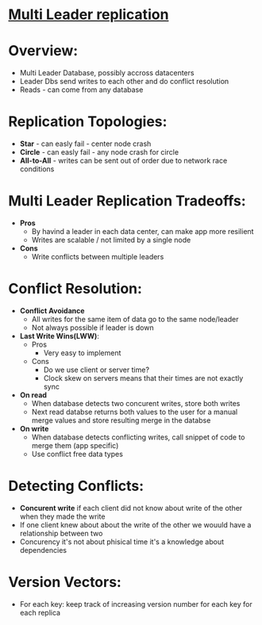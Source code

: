 # [**Multi Leader replication**](https://www.youtube.com/watch?v=1BXCxpcsmzc)

# Overview:
* Multi Leader Database, possibly accross datacenters
* Leader Dbs send writes to each other and do conflict resolution
* Reads - can come from any database

# Replication Topologies:
* **Star** - can easly fail - center node crash 
* **Circle** - can easly fail - any node crash for circle
* **All-to-All** - writes can be sent out of order due to network race conditions

# Multi Leader Replication Tradeoffs:
* **Pros**
    * By havind a leader in each data center, can make app more resilient
    * Writes are scalable / not limited by a single node
* **Cons**
    * Write conflicts between multiple leaders

# Conflict Resolution:
* **Conflict Avoidance**
    * All writes for the same item of data go to the same node/leader
    * Not always possible if leader  is down
* **Last Write Wins(LWW)**:
    * Pros
        * Very easy to implement
    * Cons
        * Do we use client or server time?
        * Clock skew on servers means that their times are not exactly sync
* **On read**
    * When database detects two concurent writes, store both writes
    * Next read databse returns both values to the user for a manual merge values and store resulting merge in the databse
* **On write**
    * When database detects conflicting writes, call snippet of code to merge them (app specific)
    * Use conflict free data types

# Detecting Conflicts:
* **Concurent write** if each client did not know about write of the other when they made the write
* If one client knew about about the write of the other we wouuld have a relationship between two
* Concurency it's not about phisical time it's a knowledge about dependencies

# Version Vectors:
* For each key: keep track of increasing version number for each key for each replica